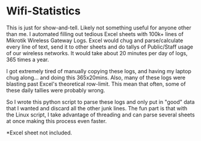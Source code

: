 # Wifi-Statistics
This is just for show-and-tell.  Likely not something useful for anyone other than me.  I automated filling out tedious Excel sheets with 100k+ lines of Mikrotik Wireless Gateway Logs. Excel would chug and parse/calculate every line of text, send it to other sheets and do tallys of Public/Staff usage of our wireless networks.  It would take about 20 minutes per day of logs, 365 times a year.

I got extremely tired of manually copying these logs, and having my laptop chug along... and doing this 365x20mins. Also, many of these logs were blasting past Excel's theoretical row-limit.  This mean that often, some of these daily tallies were probably wrong.  

So I wrote this python script to parse these logs and only put in "good" data that I wanted and discard all the other junk lines.  The fun part is that with the Linux script, I take advantage of threading and can parse several sheets at once making this process even faster.

*Excel sheet not included.
